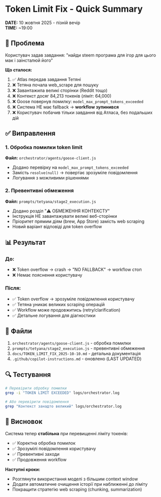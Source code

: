 # Token Limit Fix - Quick Summary

**DATE:** 10 жовтня 2025 - пізній вечір  
**TIME:** ~19:00

## 🔴 Проблема

Користувач задав завдання: "найди steem програма для ігор для цього мак і заінсталюй його"

**Що сталося:**
1. ✅ Atlas передав завдання Тетяні
2. ❌ Тетяна почала web_scrape для пошуку
3. ❌ Завантажила великі сторінки (Reddit тощо)
4. ❌ Контекст досяг 84,213 токенів (ліміт: 64,000)
5. ❌ Goose повернув помилку: `model_max_prompt_tokens_exceeded`
6. ❌ Система НЕ має fallback → **workflow зупинився**
7. ❌ Користувач побачив тільки завдання від Атласа, без подальших дій

## ✅ Виправлення

### 1. Обробка помилки token limit
**Файл:** `orchestrator/agents/goose-client.js`

- Додано перевірку на `model_max_prompt_tokens_exceeded`
- Замість `resolve(null)` → повертає зрозуміле повідомлення
- Логування з можливими рішеннями

### 2. Превентивні обмеження
**Файл:** `prompts/tetyana/stage2_execution.js`

- Додано розділ "⚠️ ОБМЕЖЕННЯ КОНТЕКСТУ"
- Інструкція НЕ завантажувати великі веб-сторінки
- Пріоритет прямим діям (brew, App Store) замість web scraping
- Новий варіант відповіді для token overflow

## 📊 Результат

### До:
- ❌ Token overflow → crash → "NO FALLBACK" → workflow стоп
- ❌ Немає пояснення користувачу

### Після:
- ✅ Token overflow → зрозуміле повідомлення користувачу
- ✅ Тетяна уникає великих scraping операцій
- ✅ Workflow може продовжитись (retry/clarification)
- ✅ Детальне логування для діагностики

## 📝 Файли

1. `orchestrator/agents/goose-client.js` - обробка помилки
2. `prompts/tetyana/stage2_execution.js` - превентивні обмеження
3. `docs/TOKEN_LIMIT_FIX_2025-10-10.md` - детальна документація
4. `.github/copilot-instructions.md` - оновлено (LAST UPDATED)

## 🔍 Тестування

```bash
# Перевірити обробку помилки
grep -i "TOKEN LIMIT EXCEEDED" logs/orchestrator.log

# Або перевірити повідомлення
grep "Контекст занадто великий" logs/orchestrator.log
```

## 🎯 Висновок

Система тепер **стабільна** при перевищенні ліміту токенів:
- ✅ Коректна обробка помилок
- ✅ Зрозумілі повідомлення користувачу
- ✅ Превентивні заходи
- ✅ Продовження workflow

**Наступні кроки:**
- Розглянути використання моделі з більшим context window
- Додати автоматичне очищення історії при наближенні до ліміту
- Покращити стратегію web scraping (chunking, summarization)
